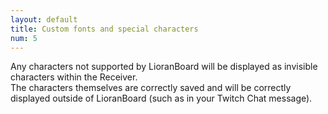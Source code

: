 ```yaml
---
layout: default
title: Custom fonts and special characters
num: 5
---
```


Any characters not supported by LioranBoard will be displayed as invisible characters within the Receiver.\
The characters themselves are correctly saved and will be correctly displayed outside of LioranBoard (such as in your Twitch Chat message). 